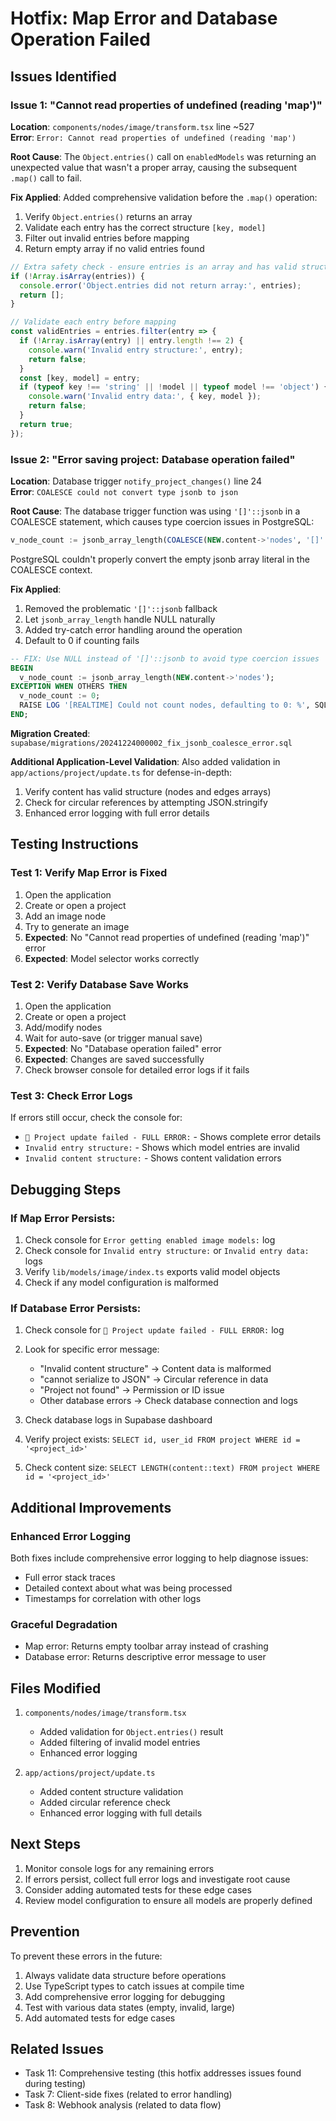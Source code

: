 # Hotfix: Map Error and Database Operation Failed

## Issues Identified

### Issue 1: "Cannot read properties of undefined (reading 'map')"
**Location**: `components/nodes/image/transform.tsx` line ~527  
**Error**: `Error: Cannot read properties of undefined (reading 'map')`

**Root Cause**:
The `Object.entries()` call on `enabledModels` was returning an unexpected value that wasn't a proper array, causing the subsequent `.map()` call to fail.

**Fix Applied**:
Added comprehensive validation before the `.map()` operation:
1. Verify `Object.entries()` returns an array
2. Validate each entry has the correct structure `[key, model]`
3. Filter out invalid entries before mapping
4. Return empty array if no valid entries found

```typescript
// Extra safety check - ensure entries is an array and has valid structure
if (!Array.isArray(entries)) {
  console.error('Object.entries did not return array:', entries);
  return [];
}

// Validate each entry before mapping
const validEntries = entries.filter(entry => {
  if (!Array.isArray(entry) || entry.length !== 2) {
    console.warn('Invalid entry structure:', entry);
    return false;
  }
  const [key, model] = entry;
  if (typeof key !== 'string' || !model || typeof model !== 'object') {
    console.warn('Invalid entry data:', { key, model });
    return false;
  }
  return true;
});
```

### Issue 2: "Error saving project: Database operation failed"
**Location**: Database trigger `notify_project_changes()` line 24  
**Error**: `COALESCE could not convert type jsonb to json`

**Root Cause**:
The database trigger function was using `'[]'::jsonb` in a COALESCE statement, which causes type coercion issues in PostgreSQL:

```sql
v_node_count := jsonb_array_length(COALESCE(NEW.content->'nodes', '[]'::jsonb));
```

PostgreSQL couldn't properly convert the empty jsonb array literal in the COALESCE context.

**Fix Applied**:
1. Removed the problematic `'[]'::jsonb` fallback
2. Let `jsonb_array_length` handle NULL naturally
3. Added try-catch error handling around the operation
4. Default to 0 if counting fails

```sql
-- FIX: Use NULL instead of '[]'::jsonb to avoid type coercion issues
BEGIN
  v_node_count := jsonb_array_length(NEW.content->'nodes');
EXCEPTION WHEN OTHERS THEN
  v_node_count := 0;
  RAISE LOG '[REALTIME] Could not count nodes, defaulting to 0: %', SQLERRM;
END;
```

**Migration Created**: `supabase/migrations/20241224000002_fix_jsonb_coalesce_error.sql`

**Additional Application-Level Validation**:
Also added validation in `app/actions/project/update.ts` for defense-in-depth:
1. Verify content has valid structure (nodes and edges arrays)
2. Check for circular references by attempting JSON.stringify
3. Enhanced error logging with full error details

## Testing Instructions

### Test 1: Verify Map Error is Fixed
1. Open the application
2. Create or open a project
3. Add an image node
4. Try to generate an image
5. **Expected**: No "Cannot read properties of undefined (reading 'map')" error
6. **Expected**: Model selector works correctly

### Test 2: Verify Database Save Works
1. Open the application
2. Create or open a project
3. Add/modify nodes
4. Wait for auto-save (or trigger manual save)
5. **Expected**: No "Database operation failed" error
6. **Expected**: Changes are saved successfully
7. Check browser console for detailed error logs if it fails

### Test 3: Check Error Logs
If errors still occur, check the console for:
- `🔴 Project update failed - FULL ERROR:` - Shows complete error details
- `Invalid entry structure:` - Shows which model entries are invalid
- `Invalid content structure:` - Shows content validation errors

## Debugging Steps

### If Map Error Persists:
1. Check console for `Error getting enabled image models:` log
2. Check console for `Invalid entry structure:` or `Invalid entry data:` logs
3. Verify `lib/models/image/index.ts` exports valid model objects
4. Check if any model configuration is malformed

### If Database Error Persists:
1. Check console for `🔴 Project update failed - FULL ERROR:` log
2. Look for specific error message:
   - "Invalid content structure" → Content data is malformed
   - "cannot serialize to JSON" → Circular reference in data
   - "Project not found" → Permission or ID issue
   - Other database errors → Check database connection and logs

3. Check database logs in Supabase dashboard
4. Verify project exists: `SELECT id, user_id FROM project WHERE id = '<project_id>'`
5. Check content size: `SELECT LENGTH(content::text) FROM project WHERE id = '<project_id>'`

## Additional Improvements

### Enhanced Error Logging
Both fixes include comprehensive error logging to help diagnose issues:
- Full error stack traces
- Detailed context about what was being processed
- Timestamps for correlation with other logs

### Graceful Degradation
- Map error: Returns empty toolbar array instead of crashing
- Database error: Returns descriptive error message to user

## Files Modified

1. `components/nodes/image/transform.tsx`
   - Added validation for `Object.entries()` result
   - Added filtering of invalid model entries
   - Enhanced error logging

2. `app/actions/project/update.ts`
   - Added content structure validation
   - Added circular reference check
   - Enhanced error logging with full details

## Next Steps

1. Monitor console logs for any remaining errors
2. If errors persist, collect full error logs and investigate root cause
3. Consider adding automated tests for these edge cases
4. Review model configuration to ensure all models are properly defined

## Prevention

To prevent these errors in the future:
1. Always validate data structure before operations
2. Use TypeScript types to catch issues at compile time
3. Add comprehensive error logging for debugging
4. Test with various data states (empty, invalid, large)
5. Add automated tests for edge cases

## Related Issues

- Task 11: Comprehensive testing (this hotfix addresses issues found during testing)
- Task 7: Client-side fixes (related to error handling)
- Task 8: Webhook analysis (related to data flow)

